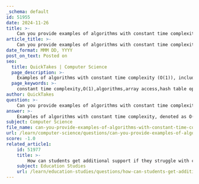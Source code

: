 ```yaml
---
_schema: default
id: 51955
date: 2024-11-26
title: >-
    Can you provide examples of algorithms with constant time complexity (O(1))?
article_title: >-
    Can you provide examples of algorithms with constant time complexity (O(1))?
date_format: MMM DD, YYYY
post_on_text: Posted on
seo:
  title: QuickTakes | Computer Science
  page_description: >-
    Examples of algorithms with constant time complexity (O(1)), including array access, hash table operations, stack and queue operations, and more.
  page_keywords: >-
    constant time complexity,O(1),algorithms,array access,hash table operations,stack operations,queue operations,binary tree,even or odd check
author: QuickTakes
question: >-
    Can you provide examples of algorithms with constant time complexity (O(1))?
answer: >-
    Examples of algorithms with constant time complexity, denoted as O(1), are those that execute in the same amount of time regardless of the size of the input. Here are some common examples:\n\n1. **Accessing an Array Element**: Retrieving an element from an array using its index is a classic O(1) operation. For example:\n   ```python\n   value = array[index]\n   ```\n\n2. **Inserting or Deleting from a Hash Table**: Operations such as inserting a key-value pair or looking up a value by its key in a hash table typically exhibit constant time complexity. For instance:\n   ```python\n   hash_table[key] = value  # Insertion\n   value = hash_table[key]  # Lookup\n   ```\n\n3. **Finding the First or Last Element of an Array**: Accessing the first or last element of an array is also an O(1) operation:\n   ```python\n   first_element = array[0]\n   last_element = array[-1]\n   ```\n\n4. **Checking if a Number is Even or Odd**: This operation takes a constant amount of time:\n   ```python\n   def is_even(n):\n       return n % 2 == 0\n   ```\n\n5. **Pushing and Popping from a Stack**: Both operations on a stack (using an array or linked list) are O(1):\n   ```python\n   stack.append(item)  # Push\n   item = stack.pop()  # Pop\n   ```\n\n6. **Insertion and Removal from a Queue**: Similar to stacks, enqueueing and dequeueing operations in a queue can be performed in constant time:\n   ```python\n   queue.append(item)  # Enqueue\n   item = queue.pop(0)  # Dequeue\n   ```\n\n7. **Finding Parent or Child Nodes in a Binary Tree Stored in an Array**: If a binary tree is represented as an array, finding the parent or child nodes can be done in constant time:\n   ```python\n   parent_index = (index - 1) // 2  # Parent\n   left_child_index = 2 * index + 1  # Left Child\n   right_child_index = 2 * index + 2  # Right Child\n   ```\n\nThese examples illustrate how O(1) algorithms maintain a constant execution time, making them efficient for various applications.
subject: Computer Science
file_name: can-you-provide-examples-of-algorithms-with-constant-time-complexity-o1.md
url: /learn/computer-science/questions/can-you-provide-examples-of-algorithms-with-constant-time-complexity-o1
score: -1.0
related_article1:
    id: 51977
    title: >-
        How can students get additional support if they struggle with course material?
    subject: Education Studies
    url: /learn/education-studies/questions/how-can-students-get-additional-support-if-they-struggle-with-course-material
---
```


&nbsp;